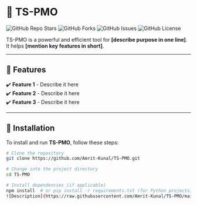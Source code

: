 # 🚀 TS-PMO

![GitHub Repo Stars](https://img.shields.io/github/stars/Amrit-Kunal/TS-PMO?style=for-the-badge)
![GitHub Forks](https://img.shields.io/github/forks/Amrit-Kunal/TS-PMO?style=for-the-badge)
![GitHub Issues](https://img.shields.io/github/issues/Amrit-Kunal/TS-PMO?style=for-the-badge)
![GitHub License](https://img.shields.io/github/license/Amrit-Kunal/TS-PMO?style=for-the-badge)

TS-PMO is a powerful and efficient tool for **[describe purpose in one line]**. It helps **[mention key features in short]**.

---

## 📂 Features
✔️ **Feature 1** - Describe it here  
✔️ **Feature 2** - Describe it here  
✔️ **Feature 3** - Describe it here  

---

## 🎯 Installation
To install and run **TS-PMO**, follow these steps:

```sh
# Clone the repository
git clone https://github.com/Amrit-Kunal/TS-PMO.git

# Change into the project directory
cd TS-PMO

# Install dependencies (if applicable)
npm install  # or pip install -r requirements.txt (for Python projects)
![Description](https://raw.githubusercontent.com/Amrit-Kunal/TS-PMO/main/ IMG_20240329_215044.jpg)
